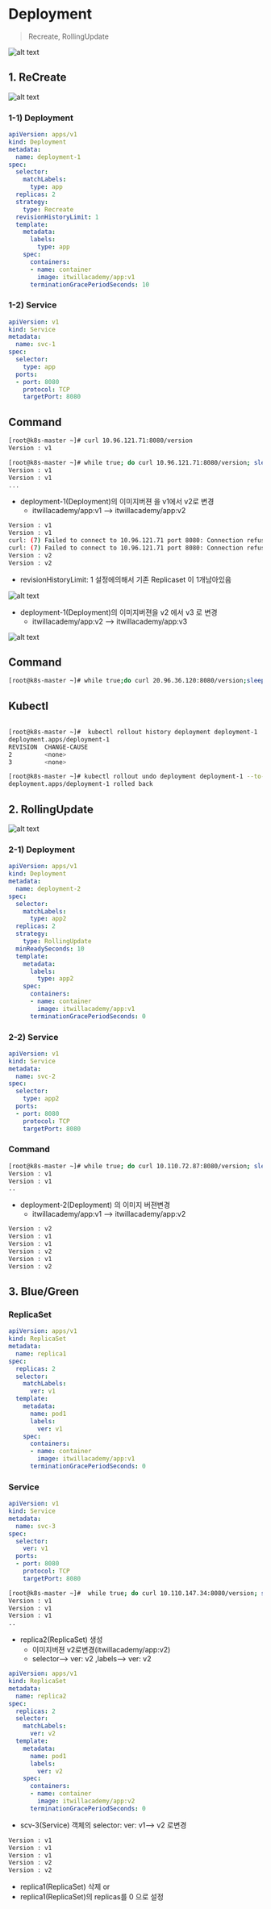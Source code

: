 # Deployment

> Recreate, RollingUpdate

![alt text](image-31.png)

  ## 1. ReCreate
  
  ![alt text](image-29.png)

   ### 1-1) Deployment  

```yaml
apiVersion: apps/v1
kind: Deployment
metadata:
  name: deployment-1
spec:
  selector:
    matchLabels:
      type: app
  replicas: 2
  strategy:
    type: Recreate
  revisionHistoryLimit: 1
  template:
    metadata:
      labels:
        type: app
    spec:
      containers:
      - name: container
        image: itwillacademy/app:v1
      terminationGracePeriodSeconds: 10
```

   ### 1-2) Service

```yml
apiVersion: v1
kind: Service
metadata:
  name: svc-1
spec:
  selector:
    type: app
  ports:
  - port: 8080
    protocol: TCP
    targetPort: 8080
```


  ## Command 
```bash
[root@k8s-master ~]# curl 10.96.121.71:8080/version
Version : v1

[root@k8s-master ~]# while true; do curl 10.96.121.71:8080/version; sleep 1; done
Version : v1
Version : v1
...
```

- deployment-1(Deployment)의 이미지버젼 을 v1에서 v2로 변경
  - itwillacademy/app:v1 --> itwillacademy/app:v2

```bash
Version : v1
Version : v1
curl: (7) Failed to connect to 10.96.121.71 port 8080: Connection refused
curl: (7) Failed to connect to 10.96.121.71 port 8080: Connection refused
Version : v2
Version : v2

```

- revisionHistoryLimit: 1 설정에의해서 기존 Replicaset 이 1개남아있음

![alt text](image-61.png)

- deployment-1(Deployment)의 이미지버젼을 v2 에서  v3 로 변경
  - itwillacademy/app:v2 --> itwillacademy/app:v3

![alt text](image-62.png)


  ## Command
```bash
[root@k8s-master ~]# while true;do curl 20.96.36.120:8080/version;sleep 1;done
```

  ## Kubectl

```bash
  
[root@k8s-master ~]#  kubectl rollout history deployment deployment-1
deployment.apps/deployment-1 
REVISION  CHANGE-CAUSE
2         <none>
3         <none>

[root@k8s-master ~]# kubectl rollout undo deployment deployment-1 --to-revision=2
deployment.apps/deployment-1 rolled back

```

  ## 2. RollingUpdate 

  ![alt text](image-30.png)


  ### 2-1) Deployment

```yml
apiVersion: apps/v1
kind: Deployment
metadata:
  name: deployment-2
spec:
  selector:
    matchLabels:
      type: app2
  replicas: 2
  strategy:
    type: RollingUpdate
  minReadySeconds: 10
  template:
    metadata:
      labels:
        type: app2
    spec:
      containers:
      - name: container
        image: itwillacademy/app:v1
      terminationGracePeriodSeconds: 0
```


   ### 2-2) Service 

```yml
apiVersion: v1
kind: Service
metadata:
  name: svc-2
spec:
  selector:
    type: app2
  ports:
  - port: 8080
    protocol: TCP
    targetPort: 8080
```

  ### Command

```bash
[root@k8s-master ~]# while true; do curl 10.110.72.87:8080/version; sleep 1; done
Version : v1
Version : v1
..
```
- deployment-2(Deployment) 의  이미지 버젼변경
  - itwillacademy/app:v1 --> itwillacademy/app:v2


```bash
Version : v2
Version : v1
Version : v1
Version : v2
Version : v1
Version : v2

```

  ## 3. Blue/Green

   ### ReplicaSet 

```yml
apiVersion: apps/v1
kind: ReplicaSet
metadata:
  name: replica1
spec:
  replicas: 2
  selector:
    matchLabels:
      ver: v1
  template:
    metadata:
      name: pod1
      labels:
        ver: v1
    spec:
      containers:
      - name: container
        image: itwillacademy/app:v1
      terminationGracePeriodSeconds: 0
```
     
   ### Service

```yml
apiVersion: v1
kind: Service
metadata:
  name: svc-3
spec:
  selector:
    ver: v1
  ports:
  - port: 8080
    protocol: TCP
    targetPort: 8080
```
       
 ```bash
[root@k8s-master ~]#  while true; do curl 10.110.147.34:8080/version; sleep 1; done 
Version : v1
Version : v1
Version : v1
..    
 ```

- replica2(ReplicaSet) 생성
  - 이미지버젼 v2로변경(itwillacademy/app:v2) 
  - selector--> ver: v2 ,labels--> ver: v2
```yml
apiVersion: apps/v1
kind: ReplicaSet
metadata:
  name: replica2
spec:
  replicas: 2
  selector:
    matchLabels:
      ver: v2
  template:
    metadata:
      name: pod1
      labels:
        ver: v2
    spec:
      containers:
      - name: container
        image: itwillacademy/app:v2
      terminationGracePeriodSeconds: 0
```
- scv-3(Service) 객체의 selector: ver: v1--> v2 로변경

```bash
Version : v1
Version : v1
Version : v1
Version : v2
Version : v2
```

- replica1(ReplicaSet) 삭제 or 
- replica1(ReplicaSet)의 replicas를 0 으로 설정
